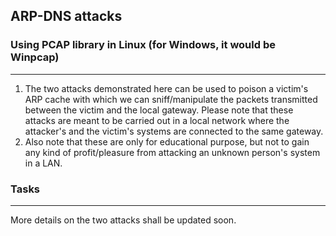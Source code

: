 ## ARP-DNS attacks
### Using PCAP library in Linux (for Windows, it would be Winpcap)
------------------------------------------------------------------

1.  The two attacks demonstrated here can be used to poison a victim's ARP cache with which we can sniff/manipulate the packets transmitted between the victim and the local gateway. Please note that these attacks are meant to be carried out in a local network where the attacker's and the victim's systems are connected to the same gateway.
2.  Also note that these are only for educational purpose, but not to gain any kind of profit/pleasure from attacking an unknown person's system in a LAN.

### Tasks
---------
More details on the two attacks shall be updated soon.
